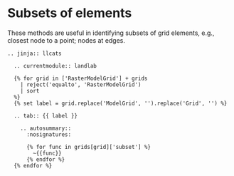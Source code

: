 # Subsets of elements

These methods are useful in identifying subsets of grid elements, e.g., closest node
to a point; nodes at edges.

```{eval-rst}
.. jinja:: llcats

  .. currentmodule:: landlab

  {% for grid in ['RasterModelGrid'] + grids
    | reject('equalto', 'RasterModelGrid')
    | sort
  %}
  {% set label = grid.replace('ModelGrid', '').replace('Grid', '') %}

  .. tab:: {{ label }}

    .. autosummary::
      :nosignatures:

      {% for func in grids[grid]['subset'] %}
        ~{{func}}
      {% endfor %}
  {% endfor %}
```
